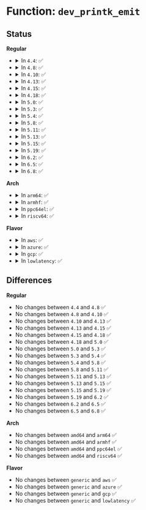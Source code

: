# Function: <code>dev_printk_emit</code>

## Status
<b>Regular</b>
<ul>
<li>
<details>
<summary>In <code>4.4</code>: ✅</summary>

```c
int dev_printk_emit(int level, const struct device *dev, const char *fmt, void (anon));
```

**Collision:** Unique Global

**Inline:** No

**Transformation:** False

**Instances:**

```
In drivers/base/core.c (ffffffff81547440)
Location: drivers/base/core.c:2174
Inline: False
Direct callers:
  - lib/dynamic_debug.c:__dynamic_dev_dbg
  - lib/dynamic_debug.c:__dynamic_netdev_dbg
  - drivers/base/core.c:__dev_printk
```
**Symbols:**

```
ffffffff81547440-ffffffff815474a5: dev_printk_emit (STB_GLOBAL)
```
</details>
</li>
<li>
<details>
<summary>In <code>4.8</code>: ✅</summary>

```c
int dev_printk_emit(int level, const struct device *dev, const char *fmt, void (anon));
```

**Collision:** Unique Global

**Inline:** No

**Transformation:** False

**Instances:**

```
In drivers/base/core.c (ffffffff815990b0)
Location: drivers/base/core.c:2174
Inline: False
Direct callers:
  - lib/dynamic_debug.c:__dynamic_netdev_dbg
  - lib/dynamic_debug.c:__dynamic_dev_dbg
  - drivers/base/core.c:__dev_printk
```
**Symbols:**

```
ffffffff815990b0-ffffffff81599115: dev_printk_emit (STB_GLOBAL)
```
</details>
</li>
<li>
<details>
<summary>In <code>4.10</code>: ✅</summary>

```c
int dev_printk_emit(int level, const struct device *dev, const char *fmt, void (anon));
```

**Collision:** Unique Global

**Inline:** No

**Transformation:** False

**Instances:**

```
In drivers/base/core.c (ffffffff815c69f0)
Location: drivers/base/core.c:2765
Inline: False
Direct callers:
  - lib/dynamic_debug.c:__dynamic_netdev_dbg
  - lib/dynamic_debug.c:__dynamic_dev_dbg
  - drivers/base/core.c:__dev_printk
```
**Symbols:**

```
ffffffff815c69f0-ffffffff815c6a55: dev_printk_emit (STB_GLOBAL)
```
</details>
</li>
<li>
<details>
<summary>In <code>4.13</code>: ✅</summary>

```c
int dev_printk_emit(int level, const struct device *dev, const char *fmt, void (anon));
```

**Collision:** Unique Global

**Inline:** No

**Transformation:** False

**Instances:**

```
In drivers/base/core.c (ffffffff815db790)
Location: drivers/base/core.c:2767
Inline: False
Direct callers:
  - lib/dynamic_debug.c:__dynamic_netdev_dbg
  - lib/dynamic_debug.c:__dynamic_dev_dbg
  - drivers/base/core.c:__dev_printk
```
**Symbols:**

```
ffffffff815db790-ffffffff815db7f6: dev_printk_emit (STB_GLOBAL)
```
</details>
</li>
<li>
<details>
<summary>In <code>4.15</code>: ✅</summary>

```c
int dev_printk_emit(int level, const struct device *dev, const char *fmt, void (anon));
```

**Collision:** Unique Global

**Inline:** No

**Transformation:** False

**Instances:**

```
In drivers/base/core.c (ffffffff816427c0)
Location: drivers/base/core.c:2903
Inline: False
Direct callers:
  - lib/dynamic_debug.c:__dynamic_netdev_dbg
  - lib/dynamic_debug.c:__dynamic_dev_dbg
  - drivers/base/core.c:__dev_printk
```
**Symbols:**

```
ffffffff816427c0-ffffffff81642826: dev_printk_emit (STB_GLOBAL)
```
</details>
</li>
<li>
<details>
<summary>In <code>4.18</code>: ✅</summary>

```c
int dev_printk_emit(int level, const struct device *dev, const char *fmt, void (anon));
```

**Collision:** Unique Global

**Inline:** No

**Transformation:** False

**Instances:**

```
In drivers/base/core.c (ffffffff8167dae0)
Location: drivers/base/core.c:2958
Inline: False
Direct callers:
  - lib/dynamic_debug.c:__dynamic_netdev_dbg
  - lib/dynamic_debug.c:__dynamic_dev_dbg
  - drivers/base/core.c:__dev_printk
```
**Symbols:**

```
ffffffff8167dae0-ffffffff8167db45: dev_printk_emit (STB_GLOBAL)
```
</details>
</li>
<li>
<details>
<summary>In <code>5.0</code>: ✅</summary>

```c
int dev_printk_emit(int level, const struct device *dev, const char *fmt, void (anon));
```

**Collision:** Unique Global

**Inline:** No

**Transformation:** False

**Instances:**

```
In drivers/base/core.c (ffffffff8169d4e0)
Location: drivers/base/core.c:3033
Inline: False
Direct callers:
  - lib/dynamic_debug.c:__dynamic_netdev_dbg
  - lib/dynamic_debug.c:__dynamic_dev_dbg
  - drivers/base/core.c:__dev_printk
```
**Symbols:**

```
ffffffff8169d4e0-ffffffff8169d545: dev_printk_emit (STB_GLOBAL)
```
</details>
</li>
<li>
<details>
<summary>In <code>5.3</code>: ✅</summary>

```c
int dev_printk_emit(int level, const struct device *dev, const char *fmt, void (anon));
```

**Collision:** Unique Global

**Inline:** No

**Transformation:** False

**Instances:**

```
In drivers/base/core.c (ffffffff816d8c21)
Location: drivers/base/core.c:3287
Inline: False
Direct callers:
  - lib/dynamic_debug.c:__dynamic_ibdev_dbg
  - lib/dynamic_debug.c:__dynamic_netdev_dbg
  - lib/dynamic_debug.c:__dynamic_dev_dbg
  - drivers/base/core.c:__dev_printk
```
**Symbols:**

```
ffffffff816d8c21-ffffffff816d8c86: dev_printk_emit (STB_GLOBAL)
```
</details>
</li>
<li>
<details>
<summary>In <code>5.4</code>: ✅</summary>

```c
int dev_printk_emit(int level, const struct device *dev, const char *fmt, void (anon));
```

**Collision:** Unique Global

**Inline:** No

**Transformation:** False

**Instances:**

```
In drivers/base/core.c (ffffffff816fccba)
Location: drivers/base/core.c:3439
Inline: False
Direct callers:
  - lib/dynamic_debug.c:__dynamic_ibdev_dbg
  - lib/dynamic_debug.c:__dynamic_netdev_dbg
  - lib/dynamic_debug.c:__dynamic_dev_dbg
  - drivers/base/core.c:__dev_printk
```
**Symbols:**

```
ffffffff816fccba-ffffffff816fcd1f: dev_printk_emit (STB_GLOBAL)
```
</details>
</li>
<li>
<details>
<summary>In <code>5.8</code>: ✅</summary>

```c
int dev_printk_emit(int level, const struct device *dev, const char *fmt, void (anon));
```

**Collision:** Unique Global

**Inline:** No

**Transformation:** False

**Instances:**

```
In drivers/base/core.c (ffffffff817b6610)
Location: drivers/base/core.c:3907
Inline: False
Direct callers:
  - lib/dynamic_debug.c:__dynamic_ibdev_dbg
  - lib/dynamic_debug.c:__dynamic_netdev_dbg
  - lib/dynamic_debug.c:__dynamic_dev_dbg
  - drivers/base/core.c:__dev_printk
  - net/core/dev.c:__netdev_printk
```
**Symbols:**

```
ffffffff817b6610-ffffffff817b6675: dev_printk_emit (STB_GLOBAL)
```
</details>
</li>
<li>
<details>
<summary>In <code>5.11</code>: ✅</summary>

```c
int dev_printk_emit(int level, const struct device *dev, const char *fmt, void (anon));
```

**Collision:** Unique Global

**Inline:** No

**Transformation:** False

**Instances:**

```
In drivers/base/core.c (ffffffff81c0dd5e)
Location: drivers/base/core.c:4305
Inline: False
Direct callers:
  - lib/dynamic_debug.c:__dynamic_ibdev_dbg
  - lib/dynamic_debug.c:__dynamic_netdev_dbg
  - lib/dynamic_debug.c:__dynamic_dev_dbg
  - drivers/base/core.c:__dev_printk
  - net/core/dev.c:__netdev_printk
```
**Symbols:**

```
ffffffff81c0dd5e-ffffffff81c0ddc3: dev_printk_emit (STB_GLOBAL)
```
</details>
</li>
<li>
<details>
<summary>In <code>5.13</code>: ✅</summary>

```c
int dev_printk_emit(int level, const struct device *dev, const char *fmt, void (anon));
```

**Collision:** Unique Global

**Inline:** No

**Transformation:** False

**Instances:**

```
In drivers/base/core.c (ffffffff81c000fc)
Location: drivers/base/core.c:4532
Inline: False
Direct callers:
  - lib/dynamic_debug.c:__dynamic_ibdev_dbg
  - lib/dynamic_debug.c:__dynamic_netdev_dbg
  - lib/dynamic_debug.c:__dynamic_dev_dbg
  - drivers/base/core.c:__dev_printk
  - net/core/dev.c:__netdev_printk
```
**Symbols:**

```
ffffffff81c000fc-ffffffff81c00161: dev_printk_emit (STB_GLOBAL)
```
</details>
</li>
<li>
<details>
<summary>In <code>5.15</code>: ✅</summary>

```c
int dev_printk_emit(int level, const struct device *dev, const char *fmt, void (anon));
```

**Collision:** Unique Global

**Inline:** No

**Transformation:** False

**Instances:**

```
In drivers/base/core.c (ffffffff81d02652)
Location: drivers/base/core.c:4597
Inline: False
Direct callers:
  - lib/dynamic_debug.c:__dynamic_ibdev_dbg
  - lib/dynamic_debug.c:__dynamic_netdev_dbg
  - lib/dynamic_debug.c:__dynamic_dev_dbg
  - drivers/base/core.c:__dev_printk
  - net/core/dev.c:__netdev_printk
```
**Symbols:**

```
ffffffff81d02652-ffffffff81d026b7: dev_printk_emit (STB_GLOBAL)
```
</details>
</li>
<li>
<details>
<summary>In <code>5.19</code>: ✅</summary>

```c
int dev_printk_emit(int level, const struct device *dev, const char *fmt, void (anon));
```

**Collision:** Unique Global

**Inline:** No

**Transformation:** False

**Instances:**

```
In drivers/base/core.c (ffffffff81ecac1b)
Location: drivers/base/core.c:4631
Inline: False
Direct callers:
  - lib/dynamic_debug.c:__dynamic_ibdev_dbg
  - lib/dynamic_debug.c:__dynamic_netdev_dbg
  - lib/dynamic_debug.c:__dynamic_dev_dbg
  - net/core/dev.c:__netdev_printk
```
**Symbols:**

```
ffffffff81ecac1b-ffffffff81ecaca8: dev_printk_emit (STB_GLOBAL)
```
</details>
</li>
<li>
<details>
<summary>In <code>6.2</code>: ✅</summary>

```c
int dev_printk_emit(int level, const struct device *dev, const char *fmt, void (anon));
```

**Collision:** Unique Global

**Inline:** No

**Transformation:** False

**Instances:**

```
In drivers/base/core.c (ffffffff81ae1a90)
Location: drivers/base/core.c:4850
Inline: False
Direct callers:
  - lib/dynamic_debug.c:__dynamic_ibdev_dbg
  - lib/dynamic_debug.c:__dynamic_netdev_dbg
  - lib/dynamic_debug.c:__dynamic_dev_dbg
  - net/core/dev.c:__netdev_printk
```
**Symbols:**

```
ffffffff81ae1a90-ffffffff81ae1b66: dev_printk_emit (STB_GLOBAL)
```
</details>
</li>
<li>
<details>
<summary>In <code>6.5</code>: ✅</summary>

```c
int dev_printk_emit(int level, const struct device *dev, const char *fmt, void (anon));
```

**Collision:** Unique Global

**Inline:** No

**Transformation:** False

**Instances:**

```
In drivers/base/core.c (ffffffff81b2f8b0)
Location: drivers/base/core.c:4855
Inline: False
Direct callers:
  - lib/dynamic_debug.c:__dynamic_ibdev_dbg
  - lib/dynamic_debug.c:__dynamic_netdev_dbg
  - lib/dynamic_debug.c:__dynamic_dev_dbg
  - net/core/dev.c:__netdev_printk
```
**Symbols:**

```
ffffffff81b2f8b0-ffffffff81b2f986: dev_printk_emit (STB_GLOBAL)
```
</details>
</li>
<li>
<details>
<summary>In <code>6.8</code>: ✅</summary>

```c
int dev_printk_emit(int level, const struct device *dev, const char *fmt, void (anon));
```

**Collision:** Unique Global

**Inline:** No

**Transformation:** False

**Instances:**

```
In drivers/base/core.c (ffffffff81b870b0)
Location: drivers/base/core.c:4868
Inline: False
Direct callers:
  - lib/dynamic_debug.c:__dynamic_ibdev_dbg
  - lib/dynamic_debug.c:__dynamic_netdev_dbg
  - lib/dynamic_debug.c:__dynamic_dev_dbg
  - net/core/dev.c:__netdev_printk
```
**Symbols:**

```
ffffffff81b870b0-ffffffff81b87186: dev_printk_emit (STB_GLOBAL)
```
</details>
</li>
</ul>
<b>Arch</b>
<ul>
<li>
<details>
<summary>In <code>arm64</code>: ✅</summary>

```c
int dev_printk_emit(int level, const struct device *dev, const char *fmt, void (anon));
```

**Collision:** Unique Global

**Inline:** No

**Transformation:** False

**Instances:**

```
In drivers/base/core.c (ffff8000108e788c)
Location: drivers/base/core.c:3439
Inline: False
Direct callers:
  - lib/dynamic_debug.c:__dynamic_ibdev_dbg
  - lib/dynamic_debug.c:__dynamic_netdev_dbg
  - lib/dynamic_debug.c:__dynamic_dev_dbg
  - drivers/base/core.c:__dev_printk
  - net/core/dev.c:__netdev_printk
```
**Symbols:**

```
ffff8000108e788c-ffff8000108e792c: dev_printk_emit (STB_GLOBAL)
```
</details>
</li>
<li>
<details>
<summary>In <code>armhf</code>: ✅</summary>

```c
int dev_printk_emit(int level, const struct device *dev, const char *fmt, void (anon));
```

**Collision:** Unique Global

**Inline:** No

**Transformation:** False

**Instances:**

```
In drivers/base/core.c (c09d5d20)
Location: drivers/base/core.c:3439
Inline: False
Direct callers:
  - lib/dynamic_debug.c:__dynamic_ibdev_dbg
  - lib/dynamic_debug.c:__dynamic_netdev_dbg
  - lib/dynamic_debug.c:__dynamic_dev_dbg
  - drivers/base/core.c:__dev_printk
  - net/core/dev.c:__netdev_printk
```
**Symbols:**

```
c09d5d20-c09d5d84: dev_printk_emit (STB_GLOBAL)
```
</details>
</li>
<li>
<details>
<summary>In <code>ppc64el</code>: ✅</summary>

```c
int dev_printk_emit(int level, const struct device *dev, const char *fmt, void (anon));
```

**Collision:** Unique Global

**Inline:** No

**Transformation:** False

**Instances:**

```
In drivers/base/core.c (c00000000097db38)
Location: drivers/base/core.c:3439
Inline: False
Direct callers:
  - lib/dynamic_debug.c:__dynamic_ibdev_dbg
  - lib/dynamic_debug.c:__dynamic_netdev_dbg
  - lib/dynamic_debug.c:__dynamic_dev_dbg
  - drivers/base/core.c:__dev_printk
  - net/core/dev.c:__netdev_printk
```
**Symbols:**

```
c00000000097db38-c00000000097db80: dev_printk_emit (STB_GLOBAL)
```
</details>
</li>
<li>
<details>
<summary>In <code>riscv64</code>: ✅</summary>

```c
int dev_printk_emit(int level, const struct device *dev, const char *fmt, void (anon));
```

**Collision:** Unique Global

**Inline:** No

**Transformation:** False

**Instances:**

```
In drivers/base/core.c (ffffffe00057be6e)
Location: drivers/base/core.c:3439
Inline: False
Direct callers:
  - lib/dynamic_debug.c:__dynamic_ibdev_dbg
  - lib/dynamic_debug.c:__dynamic_netdev_dbg
  - lib/dynamic_debug.c:__dynamic_dev_dbg
  - drivers/base/core.c:__dev_printk
  - net/core/dev.c:__netdev_printk
```
**Symbols:**

```
ffffffe00057be6e-ffffffe00057bebe: dev_printk_emit (STB_GLOBAL)
```
</details>
</li>
</ul>
<b>Flavor</b>
<ul>
<li>
<details>
<summary>In <code>aws</code>: ✅</summary>

```c
int dev_printk_emit(int level, const struct device *dev, const char *fmt, void (anon));
```

**Collision:** Unique Global

**Inline:** No

**Transformation:** False

**Instances:**

```
In drivers/base/core.c (ffffffff816c24aa)
Location: drivers/base/core.c:3439
Inline: False
Direct callers:
  - lib/dynamic_debug.c:__dynamic_ibdev_dbg
  - lib/dynamic_debug.c:__dynamic_netdev_dbg
  - lib/dynamic_debug.c:__dynamic_dev_dbg
  - drivers/base/core.c:__dev_printk
```
**Symbols:**

```
ffffffff816c24aa-ffffffff816c250f: dev_printk_emit (STB_GLOBAL)
```
</details>
</li>
<li>
<details>
<summary>In <code>azure</code>: ✅</summary>

```c
int dev_printk_emit(int level, const struct device *dev, const char *fmt, void (anon));
```

**Collision:** Unique Global

**Inline:** No

**Transformation:** False

**Instances:**

```
In drivers/base/core.c (ffffffff8169d75a)
Location: drivers/base/core.c:3439
Inline: False
Direct callers:
  - lib/dynamic_debug.c:__dynamic_ibdev_dbg
  - lib/dynamic_debug.c:__dynamic_netdev_dbg
  - lib/dynamic_debug.c:__dynamic_dev_dbg
  - drivers/base/core.c:__dev_printk
```
**Symbols:**

```
ffffffff8169d75a-ffffffff8169d7bf: dev_printk_emit (STB_GLOBAL)
```
</details>
</li>
<li>
<details>
<summary>In <code>gcp</code>: ✅</summary>

```c
int dev_printk_emit(int level, const struct device *dev, const char *fmt, void (anon));
```

**Collision:** Unique Global

**Inline:** No

**Transformation:** False

**Instances:**

```
In drivers/base/core.c (ffffffff816f097a)
Location: drivers/base/core.c:3439
Inline: False
Direct callers:
  - lib/dynamic_debug.c:__dynamic_ibdev_dbg
  - lib/dynamic_debug.c:__dynamic_netdev_dbg
  - lib/dynamic_debug.c:__dynamic_dev_dbg
  - drivers/base/core.c:__dev_printk
```
**Symbols:**

```
ffffffff816f097a-ffffffff816f09df: dev_printk_emit (STB_GLOBAL)
```
</details>
</li>
<li>
<details>
<summary>In <code>lowlatency</code>: ✅</summary>

```c
int dev_printk_emit(int level, const struct device *dev, const char *fmt, void (anon));
```

**Collision:** Unique Global

**Inline:** No

**Transformation:** False

**Instances:**

```
In drivers/base/core.c (ffffffff8170b1ba)
Location: drivers/base/core.c:3439
Inline: False
Direct callers:
  - lib/dynamic_debug.c:__dynamic_ibdev_dbg
  - lib/dynamic_debug.c:__dynamic_netdev_dbg
  - lib/dynamic_debug.c:__dynamic_dev_dbg
  - drivers/base/core.c:__dev_printk
```
**Symbols:**

```
ffffffff8170b1ba-ffffffff8170b21f: dev_printk_emit (STB_GLOBAL)
```
</details>
</li>
</ul>

## Differences
<b>Regular</b>
<ul>
<li>
No changes between <code>4.4</code> and <code>4.8</code> ✅
</li>
<li>
No changes between <code>4.8</code> and <code>4.10</code> ✅
</li>
<li>
No changes between <code>4.10</code> and <code>4.13</code> ✅
</li>
<li>
No changes between <code>4.13</code> and <code>4.15</code> ✅
</li>
<li>
No changes between <code>4.15</code> and <code>4.18</code> ✅
</li>
<li>
No changes between <code>4.18</code> and <code>5.0</code> ✅
</li>
<li>
No changes between <code>5.0</code> and <code>5.3</code> ✅
</li>
<li>
No changes between <code>5.3</code> and <code>5.4</code> ✅
</li>
<li>
No changes between <code>5.4</code> and <code>5.8</code> ✅
</li>
<li>
No changes between <code>5.8</code> and <code>5.11</code> ✅
</li>
<li>
No changes between <code>5.11</code> and <code>5.13</code> ✅
</li>
<li>
No changes between <code>5.13</code> and <code>5.15</code> ✅
</li>
<li>
No changes between <code>5.15</code> and <code>5.19</code> ✅
</li>
<li>
No changes between <code>5.19</code> and <code>6.2</code> ✅
</li>
<li>
No changes between <code>6.2</code> and <code>6.5</code> ✅
</li>
<li>
No changes between <code>6.5</code> and <code>6.8</code> ✅
</li>
</ul>
<b>Arch</b>
<ul>
<li>
No changes between <code>amd64</code> and <code>arm64</code> ✅
</li>
<li>
No changes between <code>amd64</code> and <code>armhf</code> ✅
</li>
<li>
No changes between <code>amd64</code> and <code>ppc64el</code> ✅
</li>
<li>
No changes between <code>amd64</code> and <code>riscv64</code> ✅
</li>
</ul>
<b>Flavor</b>
<ul>
<li>
No changes between <code>generic</code> and <code>aws</code> ✅
</li>
<li>
No changes between <code>generic</code> and <code>azure</code> ✅
</li>
<li>
No changes between <code>generic</code> and <code>gcp</code> ✅
</li>
<li>
No changes between <code>generic</code> and <code>lowlatency</code> ✅
</li>
</ul>
